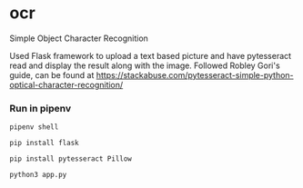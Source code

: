 # ocr
Simple Object Character Recognition

Used Flask framework to upload a text based picture and have pytesseract read and display the result along with the image. Followed Robley Gori's guide, can be found at https://stackabuse.com/pytesseract-simple-python-optical-character-recognition/

### Run in pipenv
```
pipenv shell

pip install flask

pip install pytesseract Pillow

python3 app.py
```
